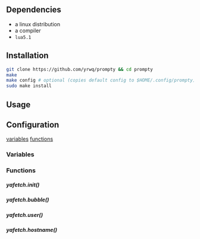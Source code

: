 ## Dependencies

- a linux distribution
- a compiler
- `lua5.1`

## Installation

```zsh
git clone https://github.com/yrwq/prompty && cd prompty
make
make config # optional (copies default config to $HOME/.config/prompty)
sudo make install
```

## Usage


## Configuration

[variables](https://github.com/yrwq/yafetch#variables)
[functions](https://github.com/yrwq/yafetch#functions)

### Variables

### Functions

##### yafetch.init()
##### yafetch.bubble()
##### yafetch.user()
##### yafetch.hostname()

